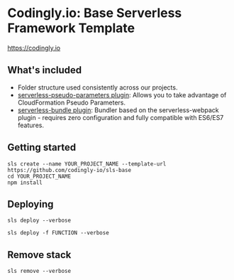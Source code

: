 # Codingly.io: Base Serverless Framework Template

https://codingly.io

## What's included
* Folder structure used consistently across our projects.
* [serverless-pseudo-parameters plugin](https://www.npmjs.com/package/serverless-pseudo-parameters): Allows you to take advantage of CloudFormation Pseudo Parameters.
* [serverless-bundle plugin](https://www.npmjs.com/package/serverless-pseudo-parameters): Bundler based on the serverless-webpack plugin - requires zero configuration and fully compatible with ES6/ES7 features.

## Getting started
```
sls create --name YOUR_PROJECT_NAME --template-url https://github.com/codingly-io/sls-base
cd YOUR_PROJECT_NAME
npm install
```

## Deploying
```
sls deploy --verbose

sls deploy -f FUNCTION --verbose
```

## Remove stack
```
sls remove --verbose
```